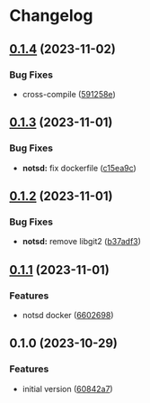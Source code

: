 # Changelog

## [0.1.4](https://github.com/explodingcamera/nots/compare/notsd-v0.1.3...notsd-v0.1.4) (2023-11-02)


### Bug Fixes

* cross-compile ([591258e](https://github.com/explodingcamera/nots/commit/591258ef0436f2da12698aab26827dbd9707ccc6))

## [0.1.3](https://github.com/explodingcamera/nots/compare/notsd-v0.1.2...notsd-v0.1.3) (2023-11-01)


### Bug Fixes

* **notsd:** fix dockerfile ([c15ea9c](https://github.com/explodingcamera/nots/commit/c15ea9c163c8ae3e91e339279859def3e18dfafb))

## [0.1.2](https://github.com/explodingcamera/nots/compare/notsd-v0.1.1...notsd-v0.1.2) (2023-11-01)


### Bug Fixes

* **notsd:** remove libgit2 ([b37adf3](https://github.com/explodingcamera/nots/commit/b37adf3644e4f340fb992d1b02a2093f00be487e))

## [0.1.1](https://github.com/explodingcamera/nots/compare/notsd-v0.1.0...notsd-v0.1.1) (2023-11-01)


### Features

* notsd docker ([6602698](https://github.com/explodingcamera/nots/commit/6602698322338c472dd2f6540cf382f9029efece))

## 0.1.0 (2023-10-29)


### Features

* initial version ([60842a7](https://github.com/explodingcamera/nots/commit/60842a7df4aceaf3c0682931ce7ed8d2a324b7ef))
